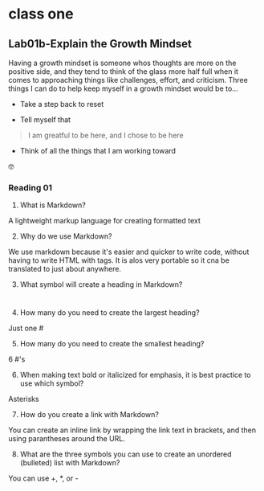 # class one

## Lab01b-Explain the Growth Mindset

Having a growth mindset is someone whos thoughts are more on the positive side, and they tend to think of the glass more half full when it comes to approaching things like challenges, effort, and criticism.
Three things I can do to help keep myself in a growth mindset would be to...

- Take a step back to reset
* Tell myself that 
>I am greatful to be here, and I chose to be here
+ Think of all the things that I am working toward

 🤓
 

### Reading 01

1. What is Markdown?

A lightweight markup language for creating formatted text

2. Why do we use Markdown?

We use markdown because it's easier and quicker to write code, without having to write HTML with tags. It is alos very portable so it cna be translated to just about anywhere.

3. What symbol will create a heading in Markdown?

#

4. How many do you need to create the largest heading?

Just one #

5. How many do you need to create the smallest heading?

6 #'s

6. When making text bold or italicized for emphasis, it is best practice to use which symbol?
 
 Asterisks

7. How do you create a link with Markdown?

You can create an inline link by wrapping the link text in brackets, and then using parantheses around the URL.


8. What are the three symbols you can use to create an unordered (bulleted) list with Markdown?

You can use +, *, or -

